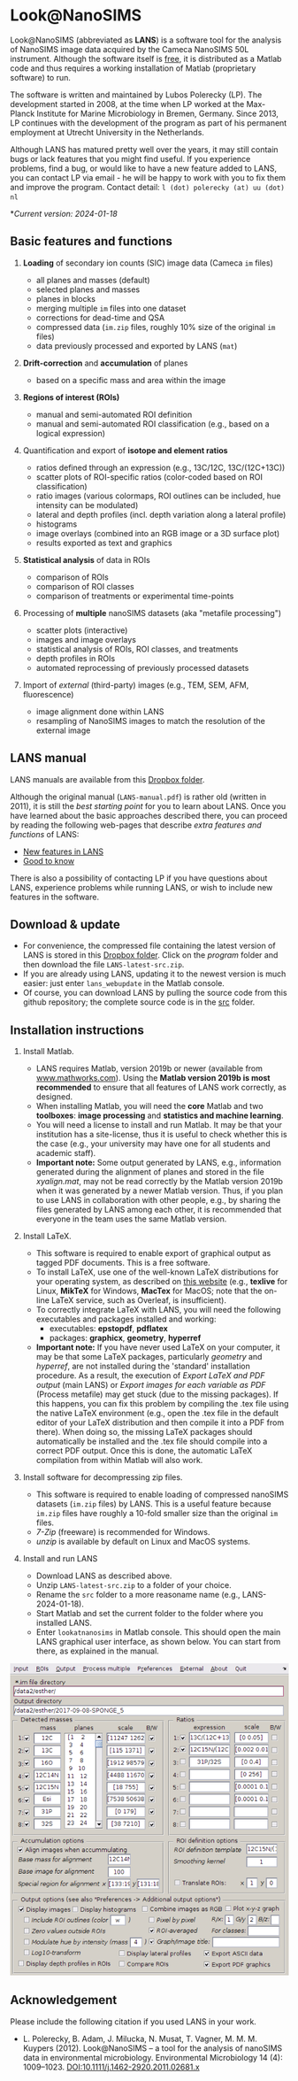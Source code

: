 # Look@NanoSIMS

Look@NanoSIMS (abbreviated as **LANS**) is a software tool for the analysis of NanoSIMS image data acquired by the Cameca NanoSIMS 50L instrument. Although the software itself is [free](http://www.gnu.org/philosophy/free-sw.html), it is distributed as a Matlab code and thus requires a working installation of Matlab (proprietary software) to run.

The software is written and maintained by Lubos Polerecky (LP). The development started in 2008, at the time when LP worked at the Max-Planck Institute for Marine Microbiology in Bremen, Germany. Since 2013, LP continues with the development of the program as part of his permanent employment at Utrecht University in the Netherlands.

Although LANS has matured pretty well over the years, it may still contain bugs or lack features that you might find useful. If you experience problems, find a bug, or would like to have a new feature added to LANS, you can contact LP via email - he will be happy to work with you to fix them and improve the program. Contact detail: `l (dot) polerecky (at) uu (dot) nl`

**Current version: 2024-01-18*

## Basic features and functions

1. **Loading** of secondary ion counts (SIC) image data (Cameca `im` files)
   
    - all planes and masses (default)
    - selected planes and masses
    - planes in blocks
    - merging multiple `im` files into one dataset
    - corrections for dead-time and QSA
    - compressed data (`im.zip` files, roughly 10% size of the original `im` files)
    - data previously processed and exported by LANS (`mat`)

2. **Drift-correction** and **accumulation** of planes

    - based on a specific mass and area within the image

3. **Regions of interest (ROIs)**

    - manual and semi-automated ROI definition
    - manual and semi-automated ROI classification (e.g., based on a logical expression)

4. Quantification and export of **isotope and element ratios** 

    - ratios defined through an expression (e.g., 13C/12C, 13C/(12C+13C))
    - scatter plots of ROI-specific ratios (color-coded based on ROI classification)
    - ratio images (various colormaps, ROI outlines can be included, hue intensity can be modulated)
    - lateral and depth profiles (incl. depth variation along a lateral profile)
    - histograms
    - image overlays (combined into an RGB image or a 3D surface plot)
    - results exported as text and graphics

5. **Statistical analysis** of data in ROIs 
    
    - comparison of ROIs
    - comparison of ROI classes
    - comparison of treatments or experimental time-points

6. Processing of **multiple** nanoSIMS datasets (aka "metafile processing")

    - scatter plots (interactive)
    - images and image overlays
    - statistical analysis of ROIs, ROI classes, and treatments
    - depth profiles in ROIs
    - automated reprocessing of previously processed datasets

7. Import of *external* (third-party) images (e.g., TEM, SEM, AFM, fluorescence)

    - image alignment done within LANS
    - resampling of NanoSIMS images to match the resolution of the external image

## LANS manual

LANS manuals are available from this [Dropbox folder](https://www.dropbox.com/sh/gyss2uvv5ggu2vl/AABViAmt9WHryEP_xZBrCG_La?dl=0).

Although the original manual (`LANS-manual.pdf`) is rather old (written in 2011), it is still the *best starting point* for you to learn about LANS. Once you have learned about the basic approaches described there, you can proceed by reading the following web-pages that describe *extra features and functions* of LANS:

  - [New features in LANS](http://nanosims.geo.uu.nl/nanosims-wiki/doku.php/nanosims:lans_extras)
  - [Good to know](http://nanosims.geo.uu.nl/nanosims-wiki/doku.php/nanosims:lans_good_to_know) 
  
There is also a possibility of contacting LP if you have questions about LANS, experience problems while running LANS, or wish to include new features in the software.
  
## Download & update

  - For convenience, the compressed file containing the latest version of LANS is stored in this [Dropbox folder](https://www.dropbox.com/sh/gyss2uvv5ggu2vl/AABViAmt9WHryEP_xZBrCG_La?dl=0). Click on the *program* folder and then download the file `LANS-latest-src.zip`.
  - If you are already using LANS, updating it to the newest version is much easier: just enter `lans_webupdate` in the Matlab console.
  - Of course, you can download LANS by pulling the source code from this github repository; the complete source code is in the [src](src) folder.

## Installation instructions

1. Install Matlab. 

    - LANS requires Matlab, version 2019b or newer (available from www.mathworks.com). Using the **Matlab version 2019b is most recommended** to ensure that all features of LANS work correctly, as designed.
    - When installing Matlab, you will need the **core** Matlab and two **toolboxes**: **image processing** and **statistics and machine learning**. 
    - You will need a license to install and run Matlab. It may be that your institution has a site-license, thus it is useful to check whether this is the case (e.g., your university may have one for all students and academic staff).
    - **Important note:** Some output generated by LANS, e.g., information generated during the alignment of planes and stored in the file *xyalign.mat*, may not be read correctly by the Matlab version 2019b when it was generated by a newer Matlab version. Thus, if you plan to use LANS in collaboration with other people, e.g., by sharing the files generated by LANS among each other, it is recommended that everyone in the team uses the same Matlab version.

2. Install LaTeX. 
    
    - This software is required to enable export of graphical output as tagged PDF documents. This is a free software.
    - To install LaTeX, use one of the well-known LaTeX distributions for your operating system, as described on [this website](https://www.latex-project.org/get/) (e.g., **texlive** for Linux, **MikTeX** for Windows, **MacTex** for MacOS; note that the on-line LaTeX service, such as Overleaf, is insufficient).
    - To correctly integrate LaTeX with LANS, you will need the following executables and packages installed and working:
        - executables: **epstopdf**, **pdflatex**
        - packages: **graphicx**, **geometry**, **hyperref**
    - **Important note:** If you have never used LaTeX on your computer, it may be that some LaTeX packages, particularly *geometry* and *hyperref*, are not installed during the 'standard' installation procedure. As a result, the execution of *Export LaTeX and PDF output* (main LANS) or *Export images for each variable as PDF* (Process metafile) may get stuck (due to the missing packages). If this happens, you can fix this problem by compiling the .tex file using the native LaTeX environment (e.g., open the .tex file in the default editor of your LaTeX distribution and then compile it into a PDF from there). When doing so, the missing LaTeX packages should automatically be installed and the .tex file should compile into a correct PDF output. Once this is done, the automatic LaTeX compilation from within Matlab will also work.
    
3. Install software for decompressing zip files.

	- This software is required to enable loading of compressed nanoSIMS datasets (`im.zip` files) by LANS. This is a useful feature because `im.zip` files have roughly a 10-fold smaller size than the original `im` files.
    - *7-Zip* (freeware) is recommended for Windows.
    - *unzip* is available by default on Linux and MacOS systems.

4. Install and run LANS

    - Download LANS as described above.
    - Unzip `LANS-latest-src.zip` to a folder of your choice. 
    - Rename the `src` folder to a more reasoname name (e.g., LANS-2024-01-18).
    - Start Matlab and set the current folder to the folder where you installed LANS.
    - Enter `lookatnanosims` in Matlab console. This should open the main LANS 
      graphical user interface, as shown below. You can start from there, as explained in the manual.

<center><img src="man/figures/lans-main-GUI.png"></img></center>

## Acknowledgement

Please include the following citation if you used LANS in your work. 

  - L. Polerecky, B. Adam, J. Milucka, N. Musat, T. Vagner, M. M. M. Kuypers (2012). 
Look@NanoSIMS – a tool for the analysis of nanoSIMS data in environmental microbiology. 
Environmental Microbiology 14 (4): 1009–1023.
[DOI:10.1111/j.1462-2920.2011.02681.x](http://onlinelibrary.wiley.com/doi/10.1111/j.1462-2920.2011.02681.x/abstract)

